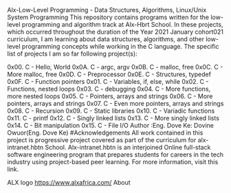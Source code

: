 Alx-Low-Level Programming - Data Structures, Algorithms, Linux/Unix System Programming
This repository contains programs written for the low-level programming and algorithm track at Alx-Hbrt School. In these projects, which occurred throughout the duration of the Year 2021 January cohort021 curriculum, I am learning about data structures, algorithms, and other low-level programming concepts while working in the C language. The specific list of projects I am so far following project(s):

0x00. C - Hello, World
0x0A. C - argc, argv
0x0B. C - malloc, free
0x0C. C - More malloc, free
0x0D. C - Preprocessor
0x0E. C - Structures, typedef
0x0F. C - Function pointers
0x01. C - Variables, if, else, while
0x02. C - Functions, nested loops
0x03. C - debugging
0x04. C - More functions, more nested loops
0x05. C - Pointers, arrays and strings
0x06. C - More pointers, arrays and strings
0x07. C - Even more pointers, arrays and strings
0x08. C - Recursion
0x09. C - Static libraries
0x10. C - Variadic functions
0x11. C - printf
0x12. C - Singly linked lists
0x13. C - More singly linked lists
0x14. C - Bit manipulation
0x15. C - File I/O
Author :Eng. Dove Ke:
Dovine Owuor(Eng. Dove Ke) <Dovineowuor>
#Acknowledgements 
All work contained in this project is progressive project covered as part of the curriculum for alx-intranet.hbtn School. Alx-intranet.hbtn is an interjoined Online full-stack software engineering program that prepares students for careers in the tech industry using project-based peer learning. For more information, visit this link.

ALX logo
https://www.alxafrica.com/
About
